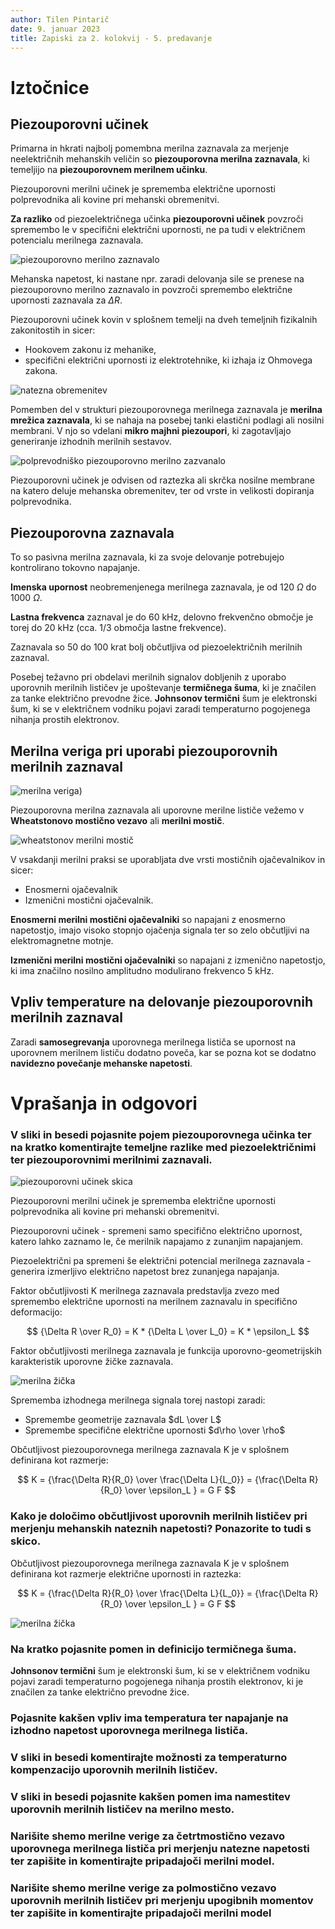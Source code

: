 ```yaml
---
author: Tilen Pintarič
date: 9. januar 2023
title: Zapiski za 2. kolokvij - 5. predavanje
---
```


# Iztočnice

## Piezouporovni učinek

Primarna in hkrati najbolj pomembna merilna zaznavala za merjenje neelektričnih mehanskih veličin so **piezouporovna merilna zaznavala**, ki temeljijo na **piezouporovnem merilnem učinku**. 

Piezouporovni merilni učinek je sprememba električne upornosti polprevodnika ali kovine pri mehanski obremenitvi. 

**Za razliko** od piezoelektričnega učinka **piezouporovni učinek** povzroči spremembo le v specifični električni upornosti, ne pa tudi v električnem potencialu merilnega zaznavala.

![piezouporovno merilno zaznavalo](TM/piezouporovno_merilno_zaznavalo.png)

Mehanska napetost, ki nastane npr. zaradi delovanja sile se prenese na piezouporovno merilno zaznavalo in povzroči spremembo električne upornosti zaznavala za $\Delta R$.

Piezouporovni učinek kovin v splošnem temelji na dveh temeljnih fizikalnih zakonitostih in sicer:

* Hookovem zakonu iz mehanike,
* specifični električni upornosti iz elektrotehnike, ki izhaja iz Ohmovega zakona.

![natezna obremenitev](TM/natezna_obremenitev.png)

Pomemben del v strukturi piezouporovnega merilnega zaznavala je **merilna mrežica zaznavala**, ki se nahaja na posebej tanki elastični podlagi ali nosilni membrani. V njo so vdelani **mikro majhni piezoupori**, ki zagotavljajo generiranje izhodnih merilnih sestavov.

![polprevodniško piezouporovno merilno zazvanalo](TM/piezouporovno_zaznavalo.png)

Piezouporovni učinek je odvisen od raztezka ali skrčka nosilne membrane na katero deluje mehanska obremenitev, ter od vrste in velikosti dopiranja polprevodnika.

## Piezouporovna zaznavala

To so pasivna merilna zaznavala, ki za svoje delovanje potrebujejo kontrolirano tokovno napajanje.

**Imenska upornost** neobremenjenega merilnega zaznavala, je od 120 $\Omega$ do 1000 $\Omega$.

**Lastna frekvenca** zaznaval je do 60 kHz, delovno frekvenčno območje je torej do 20 kHz (cca. 1/3 območja lastne frekvence).

Zaznavala so 50 do 100 krat bolj občutljiva od piezoelektričnih merilnih zaznaval.

Posebej težavno pri obdelavi merilnih signalov dobljenih z uporabo uporovnih merilnih lističev je upoštevanje **termičnega šuma**, ki je značilen za tanke električno prevodne žice. **Johnsonov termični** šum je elektronski šum, ki se v električnem vodniku pojavi zaradi temperaturno pogojenega nihanja prostih elektronov.

## Merilna veriga pri uporabi piezouporovnih merilnih zaznaval

![merilna veriga](TM/merilna_veriga.png))

Piezouporovna merilna zaznavala ali uporovne merilne lističe vežemo v **Wheatstonovo mostično vezavo** ali **merilni mostič**.

![wheatstonov merilni mostič](TM/wheatstonov_merilni_mostic.png)

V vsakdanji merilni praksi se uporabljata dve vrsti mostičnih ojačevalnikov in sicer: 
* Enosmerni ojačevalnik
* Izmenični mostični ojačevalnik. 

**Enosmerni merilni mostični ojačevalniki** so napajani z enosmerno napetostjo, imajo visoko stopnjo ojačenja signala ter so zelo občutljivi na elektromagnetne motnje. 

**Izmenični merilni mostični ojačevalniki** so napajani z izmenično napetostjo, ki ima značilno nosilno amplitudno modulirano frekvenco 5 kHz.

## Vpliv temperature na delovanje piezouporovnih merilnih zaznaval

Zaradi **samosegrevanja** uporovnega merilnega lističa se upornost na uporovnem merilnem lističu dodatno poveča, kar se pozna kot se dodatno **navidezno povečanje mehanske napetosti**.



# Vprašanja in odgovori

### V sliki in besedi pojasnite pojem piezouporovnega učinka ter na kratko komentirajte temeljne razlike med piezoelektričnimi ter piezouporovnimi merilnimi zaznavali.

![piezouporovni učinek skica](TM/piezouporovni_ucinek_skica.png)

Piezouporovni merilni učinek je sprememba električne upornosti polprevodnika ali kovine pri mehanski obremenitvi.

Piezouporovni učinek - spremeni samo specifično električno upornost, katero lahko zaznamo le, če merilnik napajamo z zunanjim napajanjem.

Piezoelektrični pa spremeni še električni potencial merilnega zaznavala - generira izmerljivo električno napetost brez zunanjega napajanja.

Faktor občutljivosti K merilnega zaznavala predstavlja zvezo med spremembo električne upornosti na merilnem zaznavalu in specifično deformacijo:

$$
{\Delta R \over R_0} = K * {\Delta L \over L_0} = K * \epsilon_L
$$

Faktor občutljivosti merilnega zaznavala je funkcija uporovno-geometrijskih karakteristik uporovne žičke zaznavala. 

![merilna žička](TM/merilna_zicka.png)

Sprememba izhodnega merilnega signala torej nastopi zaradi:

* Spremembe geometrije zaznavala $dL \over L$
* Spremembe specifične električne upornosti $d\rho \over \rho$

Občutljivost piezouporovnega merilnega zaznavala K je v splošnem definirana kot razmerje:

$$
K = {\frac{\Delta R}{R_0} \over \frac{\Delta L}{L_0}} = {\frac{\Delta R}{R_0} \over \epsilon_L } = G F
$$

### Kako je določimo občutljivost uporovnih merilnih lističev pri merjenju mehanskih nateznih napetosti? Ponazorite to tudi s skico.

Občutljivost piezouporovnega merilnega zaznavala K je v splošnem definirana kot razmerje električne upornosti in raztezka:

$$
K = {\frac{\Delta R}{R_0} \over \frac{\Delta L}{L_0}} = {\frac{\Delta R}{R_0} \over \epsilon_L } = G F
$$

![merilna žička](TM/merilna_zicka.png)

### Na kratko pojasnite pomen in definicijo termičnega šuma.

**Johnsonov termični** šum je elektronski šum, ki se v električnem vodniku pojavi zaradi temperaturno pogojenega nihanja prostih elektronov, ki je značilen za tanke električno prevodne žice.

### Pojasnite kakšen vpliv ima temperatura ter napajanje na izhodno napetost uporovnega merilnega lističa.

### V sliki in besedi komentirajte možnosti za temperaturno kompenzacijo uporovnih merilnih lističev.

### V sliki in besedi pojasnite kakšen pomen ima namestitev uporovnih merilnih lističev na merilno mesto.

### Narišite shemo merilne verige za četrtmostično vezavo uporovnega merilnega lističa pri merjenju natezne napetosti ter zapišite in komentirajte pripadajoči merilni model.

### Narišite shemo merilne verige za polmostično vezavo uporovnih merilnih lističev pri merjenju upogibnih momentov ter zapišite in komentirajte pripadajoči merilni model